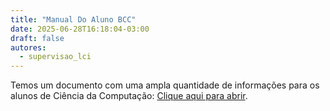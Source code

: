 ```yaml
---
title: "Manual Do Aluno BCC"
date: 2025-06-28T16:18:04-03:00
draft: false
autores:
  - supervisao_lci
---
```


Temos um documento com uma ampla quantidade de informações para os alunos de Ciência da Computação: [Clique aqui para abrir](https://docs.google.com/document/d/1ulitMwYhXa06XUjx2Ft_zG-WS89A5QDhkzDs0XhjuRc/edit?usp=sharing).



